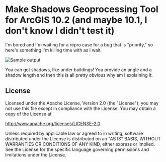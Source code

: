 Make Shadows Geoprocessing Tool for ArcGIS 10.2 (and maybe 10.1, I don't know I didn't test it)
==================================================

I'm bored and I'm waiting for a repro case for a bug that is "priority," so here's something I'm killing time with as I wait.

![Sample output](https://raw.github.com/jasonbot/shadower/master/sample_output.png)

You can get shadows, like under buildings! You provide an angle and a shadow length and then this is all pretty obvious why am I explaining it.

License
-------

Licensed under the Apache License, Version 2.0 (the "License"); you may not use this file except in compliance with the License. You may obtain a copy of the License at

   http://www.apache.org/licenses/LICENSE-2.0

Unless required by applicable law or agreed to in writing, software distributed under the License is distributed on an "AS IS" BASIS, WITHOUT WARRANTIES OR CONDITIONS OF ANY KIND, either express or implied. See the License for the specific language governing permissions and limitations under the License.
